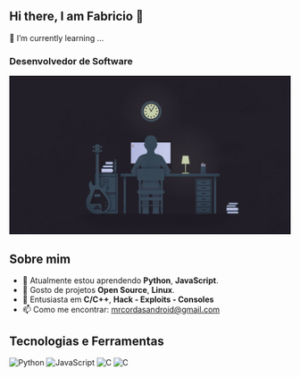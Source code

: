 ## Hi there, I am Fabricio 👋

🌱 I’m currently learning ...
### Desenvolvedor de Software

<picture>
 <source media="(prefers-color-scheme: dark)" srcset="https://github.com/mrcordas/mrcordas/blob/main/hero-image.jpg">
 <source media="(prefers-color-scheme: light)" srcset="https://github.com/mrcordas/mrcordas/blob/main/hero-image.jpg">
 <img alt="YOUR-ALT-TEXT" src="https://github.com/mrcordas/mrcordas/blob/main/hero-image.jpg">
</picture>

## Sobre mim

- 🌱 Atualmente estou aprendendo **Python**, **JavaScript**.
- 👯 Gosto de projetos **Open Source**, **Linux**.
- 💬 Entusiasta em **C/C++**, **Hack - Exploits - Consoles**
- 📫 Como me encontrar: [mrcordasandroid@gmail.com]()

## Tecnologias e Ferramentas

![Python](https://img.shields.io/badge/Python-grey)
![JavaScript](https://img.shields.io/badge/JavaScript-F7)
![C](https://img.shields.io/badge/C-blue)
![C](https://img.shields.io/badge/C++-red)
<!--
**mrcordas/mrcordas** is a ✨ _special_ ✨ repository because its `README.md` (this file) appears on your GitHub profile.

Here are some ideas to get you started:

- 🔭 I’m currently working on ...
- 🌱 I’m currently learning ...
- 👯 I’m looking to collaborate on ...
- 🤔 I’m looking for help with ...
- 💬 Ask me about ...
- 📫 How to reach me: ...
- 😄 Pronouns: ...
- ⚡ Fun fact: ...
-->
